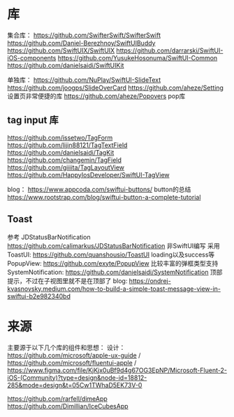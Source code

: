 #  库
 集合库：
 https://github.com/SwifterSwift/SwifterSwift
 https://github.com/Daniel-Berezhnoy/SwiftUIBuddy
 https://github.com/SwiftUIX/SwiftUIX
 https://github.com/darrarski/SwiftUI-iOS-components
 https://github.com/YusukeHosonuma/SwiftUI-Common
 https://github.com/danielsaidi/SwiftUIKit

 单独库：
 https://github.com/NuPlay/SwiftUI-SlideText
 https://github.com/joogps/SlideOverCard
 https://github.com/aheze/Setting   设置页非常便捷的库
 https://github.com/aheze/Popovers  pop库
 
 ## tag input 库
 https://github.com/issetwo/TagForm
 https://github.com/lijin88121/TagTextField
 https://github.com/danielsaidi/TagKit
 https://github.com/changemin/TagField
 https://github.com/giiiita/TagLayoutView
 https://github.com/HappyIosDeveloper/SwiftUI-TagView

 blog：
 https://www.appcoda.com/swiftui-buttons/       button的总结
 https://www.rootstrap.com/blog/swiftui-button-a-complete-tutorial

## Toast
参考
 JDStatusBarNotification https://github.com/calimarkus/JDStatusBarNotification  非SwiftUI编写
采用
 ToastUI: https://github.com/quanshousio/ToastUI        loading以及success等
 PopupView: https://github.com/exyte/PopupView 比较丰富的弹框类型支持
 SystemNotification: https://github.com/danielsaidi/SystemNotification 顶部提示，不过在子视图里就不是在顶部了
blog:
https://ondrej-kvasnovsky.medium.com/how-to-build-a-simple-toast-message-view-in-swiftui-b2e982340bd



# 来源
 主要源于以下几个库的组件和思想：
 设计：https://github.com/microsoft/apple-ux-guide / https://github.com/microsoft/fluentui-apple /
 https://www.figma.com/file/KjKjx0uBf9d4g67OG3EpNP/Microsoft-Fluent-2-iOS-(Community)?type=design&node-id=18812-285&mode=design&t=05Cw1TWhaD5EK73V-0
 
 https://github.com/rarfell/dimeApp
 https://github.com/Dimillian/IceCubesApp
